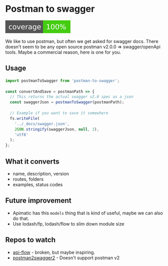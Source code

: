 # Postman to swagger

![coverage](./shields/coverage.svg)

We like to use postman, but often we get asked for swagger docs. There doesn't seem to be any open source postman v2.0.0 => swagger/openApi tools. Maybe a commercial reason, here is one for you.

## Usage

```js
import postmanToSwagger from 'postman-to-swagger';

const convertAndSave = postmanPath => {
  // This returns the actual swagger v2.0 spec as a json
  const swaggerJson = postmanToSwagger(postmanPath);

  // Example if you want to save it somewhere
  fs.writeFile(
    '../_docs/swagger.json',
    JSON.stringify(swaggerJson, null, 2),
    'utf8'
  );
};
```

## What it converts

- name, description, version
- routes, folders
- examples, status codes

## Future improvement

- Apimatic has this `models` thing that is kind of useful, maybe we can also do that.
- Use lodash/fp, lodash/flow to slim down module size

## Repos to watch

- [api-flow](https://github.com/luckymarmot/API-Flow) - broken, but maybe inspiring.
- [postman2swagger2](https://github.com/IntegrateDev/postman2swagger2/blob/master/index.js) - Doesn't support postman v2
